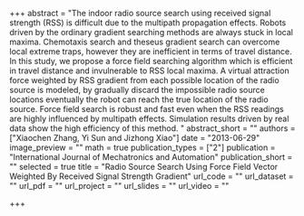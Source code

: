 +++
abstract = "The indoor radio source search using received signal strength (RSS) is difficult due to the multipath propagation effects. Robots driven by the ordinary gradient searching methods are always stuck in local maxima. Chemotaxis search and theseus gradient search can overcome local extreme traps, however they are inefficient in terms of travel distance. In this study, we propose a force field searching algorithm which is efficient in travel distance and invulnerable to RSS local maxima. A virtual attraction force weighted by RSS gradient from each possible location of the radio source is modeled, by gradually discard the impossible radio source locations eventually the robot can reach the true location of the radio source. Force field search is robust and fast even when the RSS readings are highly influenced by multipath effects. Simulation results driven by real data show the high efficiency of this method. "
abstract_short = ""
authors = ["Xiaochen Zhang, Yi Sun and Jizhong Xiao"]
date = "2013-06-29"
image_preview = ""
math = true
publication_types = ["2"]
publication = "International Journal of Mechatronics and Automation"
publication_short = ""
selected = true
title = "Radio Source Search Using Force Field Vector Weighted By Received Signal Strength Gradient"
url_code = ""
url_dataset = ""
url_pdf = ""
url_project = ""
url_slides = ""
url_video = ""

+++


